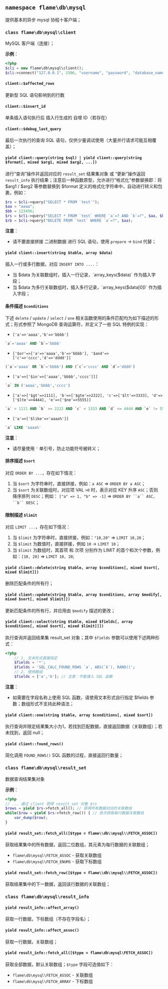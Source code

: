 ## `namespace flame\db\mysql`
提供基本的异步 mysql 协程十客户端；

### `class flame\db\mysql\client`
MySQL 客户端（连接）；

**示例**：
``` PHP
<?php
$cli = new flame\db\mysql\client();
$cli->connect("127.0.0.1", 3306, "username", "password", "database_name");
```

#### `client::$affected_rows`
更新型 SQL 语句影响到的行数

#### `client::$insert_id`
单条插入语句执行后 插入行生成的 自增 ID（若存在）

#### `client::$debug_last_query`
最后一次执行的查询 SQL 语句，仅供少量调试使用（大量并行请求可能互相覆盖）；

#### `yield client::query(string $sql) | yield client::query(string $format[, mixed $arg1, mixed $arg2, ...])`
进行“查询”操作并返回对应的 `result_set` 结果集对象 或 “更新”操作返回 `result_info` 执行结果；注意后一种函数原型，允许进行“格式化”参数替换即：将 $arg1 / $arg2 等参数替换到 $format 定义的格式化字符串中，自动进行转义和包裹，例如：

``` PHP
$rs = $cli->query("SELECT * FROM `test`");
$aa = "aaaa";
$bb = 123456;
$rs = $cli->query("SELECT * FROM `test` WHERE `a`=? AND `b`=?", $aa, $bb);
$rb = $cli->query("DELETE FROM `test` WHERE `a`=?", $aa);
```

**注意**：
* 请不要直接拼接 二进制数据 进行 SQL 语句，使用 `prepare` -> `bind` 代替；

#### `yield client::insert(string $table, array $data)`
插入一行或多行数据，对应 `INSERT INTO ....`：
* 当 $data 为关联数组时，插入一行记录，`array_keys($data)` 作为插入字段；
* 当 $data 为多行关联数组时，插入多行记录，`array_keys($data[0])` 作为插入字段；

#### 条件描述 `$conditions`
下述 `delete` / `update` / `select` / `one` 相关函数使用的条件匹配均为如下描述的形式；形式参照了 MongoDB 查询运算符，并定义了一些 SQL 特例的实现：

* `['a'=>'aaaa','b'=>'bbbb']`
``` SQL
`a`='aaaa' AND `b`='bbbb'
```
* `['$or'=>['a'=>'aaaa','b'=>'bbbb'], '$and'=>['c'=>'cccc','d'=>'dddd']]`
``` SQL
(`a`='aaaa' OR `b`='bbbb') AND (`c`='cccc' AND `d`='dddd')
```
* `['a'=>['$in'=>['aaaa','bbbb','cccc']]]`
``` SQL
`a` IN ('aaaa','bbbb','cccc')
```
* `['a'=>['$gt'=>1111], 'b'=>['$gte'=>2222], 'c'=>['$lt'=>3333], 'd'=>['$lte'=>4444], 'e'=>['$ne'=>5555]]`
``` SQL
`a` > 1111 AND `b` >= 2222 AND `c` < 3333 AND `d` <= 4444 AND `e` != 5555
```
* `['a'=>['$like'=>'aaaa%']]`
``` SQL
`a` LIKE 'aaaa%'
```

**注意**：
* 请尽量使用 `'` 单引号，防止功能符号被转义；
#### 排序描述 `$sort`
对应 `ORDER BY ...`，存在如下情况：
1. 当 `$sort` 为字符串时，直接拼接，例如：`a ASC` => `ORDER BY a ASC`；
2. 当 `$sort` 为关联数组时，对应项 VAL `>0` 时，表示对应 KEY 升序 `ASC`；否则 降序排列 `DESC`；例如： `["a" => 1, "b" => -1]` => `ORDER BY ``a`` ASC, ``b`` DESC`；

#### 限制描述 `$limit`
对应 `LIMIT ...`，存在如下情况：
1. 当 `$limit` 为字符串时，直接拼接，例如：`"10,20"` => `LIMIT 10,20`；
2. 当 `$limit` 为数值时，直接拼接，例如 `10` -> `LIMIT 10`；
3. 当 `$limit` 为数组时，其首项 和 次项 分别作为 LIMIT 的首个和次个参数，例如：`[10, 20]` => `LIMIT 10, 20`;


#### `yield client::delete(string $table, array $conditions[, mixed $sort[, mixed $limit]])`
删除匹配条件的所有行；
#### `yield client::update(string $table, array $conditions, array $modify[, mixed $sort[, mixed $limit]])`
更新匹配条件的所有行，并应用由 `$modify` 描述的更改；


#### `yield client::select(string $table, mixed $fields[, array $conditions[, mixed $sort[, mixed $limit]]])`
执行查询并返回结果集 result_set 对象；其中 `$fields` 参数可以使用下述两种形式：
``` PHP
<?php
	// 1. 文本形式直接指定
	$fields = '*';
	$fields = 'SQL_CALC_FOUND_ROWS `a`, ABS(`b`), RAND()';
	// 2. 使用数组
	$fields = ['a','b']; // 注意：不能填入 SQL 函数
```

**注意**：
* 如需要在字段名称上使用 SQL 函数，请使用文本形式自行指定 $fields 参数；数组形式不支持此种语法；

#### `yield client::one(string $table, array $conditions[, mixed $sort])`
执行查询并限定结果集大小为1，若找到匹配数据，直接返回数据（关联数组）；若未找到，返回 null；

#### `yield client::found_rows()`
简化调用 `FOUND_ROWS()` SQL 函数的过程，直接返回行数量；

### `class flame\db\mysql\result_set`
数据查询结果集对象

**示例**：
``` PHP
<?php
// ... 通过 client 获得 result_set 对象 $rs
$rows = yield $rs->fetch_all(); // 获得所有数据对应的关联数组
while($row = yield $rs->fetch_row()) { // 依次获取每行数据关联数组
	var_dump($row);
}
```

#### `yield result_set::fetch_all([$type = flame\\db\\mysql\\FETCH_ASSOC])`
获取结果集中的所有数据，返回二位数组，其元素为每行数据的关联数组；
* `flame\db\mysql\FETCH_ASSOC` - 获取关联数组
* `flame\db\mysql\FETCH_ENUMS` - 获取下标数组

#### `yield result_set::fetch_row([$type = flame\\db\\mysql\\FETCH_ASSOC])`
获取结果集中的下一数据，返回该行数据的关联数组；

### `class flame\db\mysql\result_info`

#### `yield result_info::affect_array()`
获取一行数据，下标数组（不存在字段名）；

#### `yield result_info::affect_assoc()`
获取一行数据，关联数组；

#### `yield result_info::fetch_all([$type = flame\db\mysql\FETCH_ASSOC])`
获取全部数据，默认关联数组；`$type` 字段可选值如下：
* `flame\db\mysql\FETCH_ASSOC` - 关联数组
* `flame\db\mysql\FETCH_ARRAY` - 下标数组
